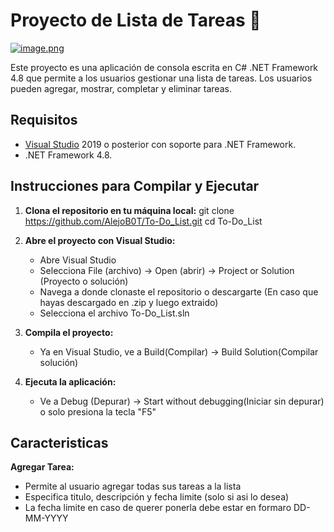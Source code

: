 # Proyecto de Lista de Tareas 📓

[![image.png](https://i.postimg.cc/LXkPpTtn/image.png)](https://postimg.cc/zbBvwTPr)

Este proyecto es una aplicación de consola escrita en C# .NET Framework 4.8 que permite a los usuarios gestionar una lista de tareas. Los usuarios pueden agregar, mostrar, completar y eliminar tareas.

## Requisitos

- [Visual Studio](https://visualstudio.microsoft.com/) 2019 o posterior con soporte para .NET Framework. 
- .NET Framework 4.8.

## Instrucciones para Compilar y Ejecutar

1. **Clona el repositorio en tu máquina local:**
   git clone https://github.com/AlejoB0T/To-Do_List.git
   cd To-Do_List

2. **Abre el proyecto con Visual Studio:**
   - Abre Visual Studio
   - Selecciona File (archivo) -> Open (abrir) -> Project or Solution (Proyecto o solución)
   - Navega a donde clonaste el repositorio o descargarte (En caso que hayas descargado en .zip y luego extraido)
   - Selecciona el archivo To-Do_List.sln

3. **Compila el proyecto:**
   - Ya en Visual Studio, ve a Build(Compilar) -> Build Solution(Compilar solución)

4. **Ejecuta la aplicación:**
   - Ve a Debug (Depurar) -> Start without debugging(Iniciar sin depurar) o solo presiona la tecla "F5"
  
## Caracteristicas

**Agregar Tarea:**
 - Permite al usuario agregar todas sus tareas a la lista
 - Especifica titulo, descripción y fecha limite (solo si asi lo desea)
 - La fecha limite en caso de querer ponerla debe estar en formaro DD-MM-YYYY 
